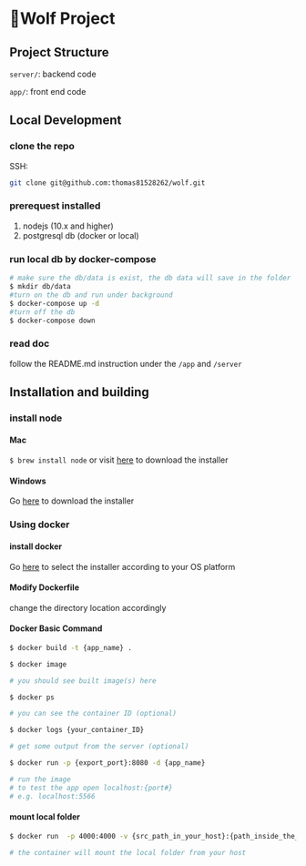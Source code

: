 # 🐺Wolf Project

## Project Structure

`server/`: backend code

`app/`: front end code

## Local Development

### clone the repo

SSH:

```bash
git clone git@github.com:thomas81528262/wolf.git
```

### prerequest installed

1. nodejs (10.x and higher)
2. postgresql db (docker or local)

### run local db by docker-compose

```bash
# make sure the db/data is exist, the db data will save in the folder
$ mkdir db/data
#turn on the db and run under background
$ docker-compose up -d
#turn off the db
$ docker-compose down
```

### read doc

follow the README.md instruction under the `/app` and `/server`

## Installation and building

### install node

#### Mac

`$ brew install node` or visit [here](https://nodejs.org/en/download/) to download the installer

#### Windows

Go [here](https://nodejs.org/en/download/) to download the installer

### Using docker

#### install docker

Go [here](https://docs.docker.com/engine/install/) to select the installer according to your OS platform

#### Modify Dockerfile

change the directory location accordingly

#### Docker Basic Command

```bash
$ docker build -t {app_name} .

$ docker image

# you should see built image(s) here

$ docker ps

# you can see the container ID (optional)

$ docker logs {your_container_ID}

# get some output from the server (optional)

$ docker run -p {export_port}:8080 -d {app_name}

# run the image
# to test the app open localhost:{port#}
# e.g. localhost:5566

```

#### mount local folder

```bash
$ docker run  -p 4000:4000 -v {src_path_in_your_host}:{path_inside_the_docker_image}  -it node:10 /bin/sh

# the container will mount the local folder from your host
```


